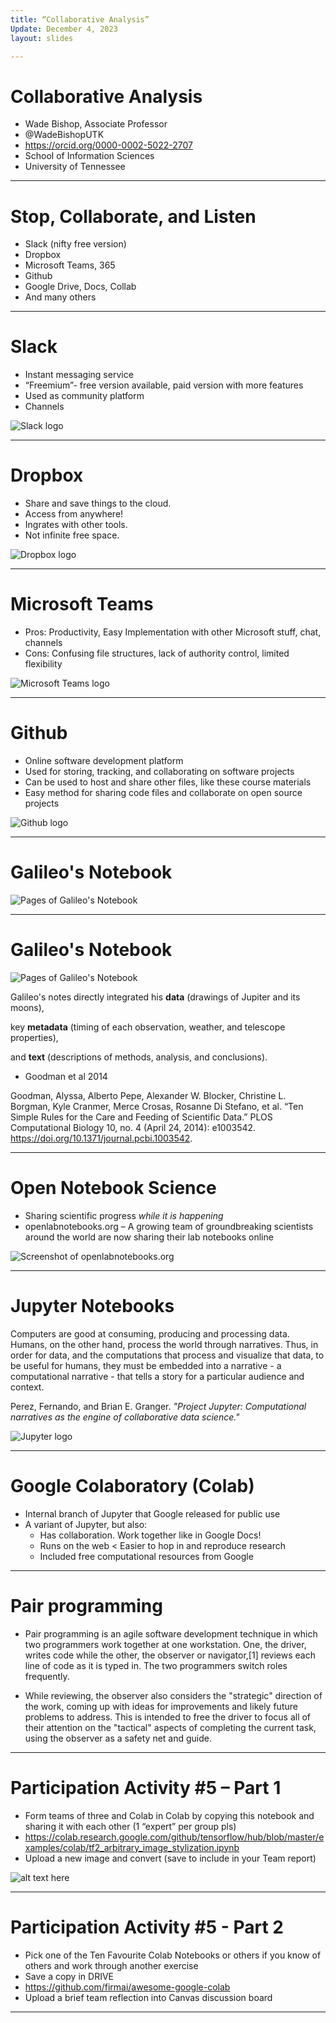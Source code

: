 ```yaml
---
title: “Collaborative Analysis”
Update: December 4, 2023
layout: slides

---
```


# Collaborative Analysis
- Wade Bishop, Associate Professor
- @WadeBishopUTK
- https://orcid.org/0000-0002-5022-2707
- School of Information Sciences
- University of Tennessee

---

# Stop, Collaborate, and Listen

- Slack (nifty free version)
- Dropbox
- Microsoft Teams, 365
- Github
- Google Drive, Docs, Collab
- And many others

---

# Slack

- Instant messaging service
- “Freemium”- free version available, paid version with more features
- Used as community platform
- Channels

![Slack logo](https://github.com/jaxxfox/ScienceLiaisonLibrarianship/blob/main/Slides/Images/SlackIcon.jpg?raw=true)

---

# Dropbox

- Share and save things to the cloud.
- Access from anywhere!
- Ingrates with other tools.
- Not infinite free space.

![Dropbox logo](https://github.com/jaxxfox/ScienceLiaisonLibrarianship/blob/main/Slides/Images/DropboxIcon.jpg?raw=true)

---

# Microsoft Teams

- Pros: Productivity, Easy Implementation with other Microsoft stuff, chat, channels
- Cons: Confusing file structures, lack of authority control, limited flexibility

![Microsoft Teams logo](https://github.com/jaxxfox/ScienceLiaisonLibrarianship/blob/main/Slides/Images/MicrosoftTeamsIcon.jpg?raw=true)

---

# Github

- Online software development platform
- Used for storing, tracking, and collaborating on software projects
- Can be used to host and share other files, like these course materials
- Easy method for sharing code files and collaborate on open source projects

![Github logo](https://github.com/jaxxfox/ScienceLiaisonLibrarianship/blob/main/Slides/Images/github-mark.png?raw=true)

---

# Galileo's Notebook

![Pages of Galileo's Notebook](https://github.com/jaxxfox/ScienceLiaisonLibrarianship/blob/main/Slides/Images/Gnotebook1.jpg?raw=true)

---

# Galileo's Notebook 

![Pages of Galileo's Notebook](https://github.com/jaxxfox/ScienceLiaisonLibrarianship/blob/main/Slides/Images/gnotebook2.jpg?raw=true)

Galileo's notes directly integrated his **data** (drawings of Jupiter and its moons),

key **metadata** (timing of each observation, weather, and telescope properties), 

and **text** (descriptions of methods, analysis, and conclusions).

- Goodman et al 2014

Goodman, Alyssa, Alberto Pepe, Alexander W. Blocker, Christine L. Borgman, Kyle Cranmer, Merce Crosas, Rosanne Di Stefano, et al. “Ten Simple Rules for the Care and Feeding of Scientific Data.” PLOS Computational Biology 10, no. 4 (April 24, 2014): e1003542. https://doi.org/10.1371/journal.pcbi.1003542.

---

# Open Notebook Science
- Sharing scientific progress *while it is happening*
- openlabnotebooks.org – A growing team of groundbreaking scientists around the world are now sharing their lab notebooks online

![Screenshot of openlabnotebooks.org](https://github.com/jaxxfox/ScienceLiaisonLibrarianship/blob/main/Slides/Images/Openlabnotebooksorg.jpg?raw=true)

---

# Jupyter Notebooks

Computers are good at consuming, producing and processing data. Humans, on the other hand, process the world through narratives. Thus, in order for data, and the computations that process and visualize that data, to be useful for humans, they must be embedded into a narrative - a computational narrative - that tells a story for a particular audience and context.

Perez, Fernando, and Brian E. Granger. *"Project Jupyter: Computational narratives as the engine of collaborative data science."*

![Jupyter logo](https://github.com/jaxxfox/ScienceLiaisonLibrarianship/blob/main/Slides/Images/JupyterIcon.jpg?raw=true)

---

# Google Colaboratory (Colab)

- Internal branch of Jupyter that Google released for public use
- A variant of Jupyter, but also:
  * Has collaboration. Work together like in Google Docs!
  * Runs on the web < Easier to hop in and reproduce research
  * Included free computational resources from Google

---

# Pair programming

- Pair programming is an agile software development technique in which two programmers work together at one workstation. One, the driver, writes code while the other, the observer or navigator,[1] reviews each line of code as it is typed in. The two programmers switch roles frequently.

- While reviewing, the observer also considers the "strategic" direction of the work, coming up with ideas for improvements and likely future problems to address. This is intended to free the driver to focus all of their attention on the "tactical" aspects of completing the current task, using the observer as a safety net and guide.

---

# Participation Activity #5 – Part 1

- Form teams of three and Colab in Colab by copying this notebook and sharing it with each other (1 “expert” per group pls)
- https://colab.research.google.com/github/tensorflow/hub/blob/master/examples/colab/tf2_arbitrary_image_stylization.ipynb
- Upload a new image and convert (save to include in your Team report)

![alt text here](https://github.com/jaxxfox/ScienceLiaisonLibrarianship/blob/main/Slides/Images/GoogleCollab.jpg?raw=true)

---

# Participation Activity #5 - Part 2

- Pick one of the Ten Favourite Colab Notebooks or others if you know of others and work through another exercise
- Save a copy in DRIVE
- https://github.com/firmai/awesome-google-colab
- Upload a brief team reflection into Canvas discussion board

---
